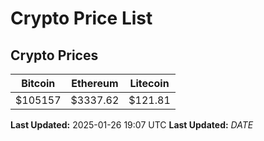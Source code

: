 # Crypto Price List

## Crypto Prices
| Bitcoin | Ethereum | Litecoin |
| ------- | -------- | -------- |
| $105157 | $3337.62 | $121.81 |
**Last Updated:** 2025-01-26 19:07 UTC
**Last Updated:** $DATE$
